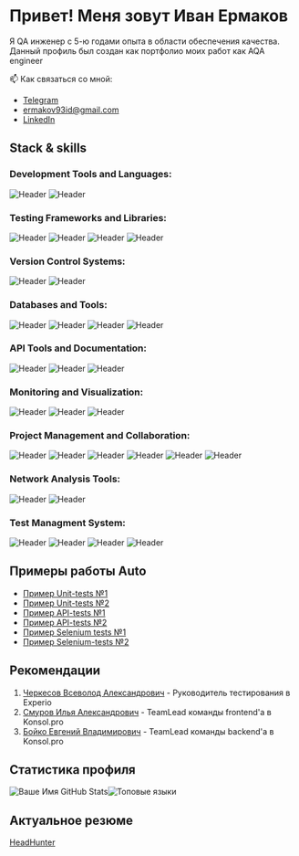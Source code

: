 # Привет! Меня зовут Иван Ермаков

Я QA инженер с 5-ю годами опыта в области обеспечения качества. Данный профиль был создан как портфолио моих работ как AQA engineer

📫 Как связаться со мной:
- [Telegram](https://t.me/ermakov_id)
- [ermakov93id@gmail.com](mailto:ermakov93id@gmail.com)
- [LinkedIn](https://www.linkedin.com/in/ermacsmak/)

## Stack & skills
### Development Tools and Languages:
![Header](https://img.shields.io/badge/Python-090909?style=for-the-badge&logo=Python&logoColor=3776AB)
![Header](https://img.shields.io/badge/PyCharm-090909?style=for-the-badge&logo=pycharm&logoColor=fde910)

[//]: # (https://img.shields.io/badge/AndroidStudio-090909?style=for-the-badge&logo=androidstudio&logoColor=3ad07d)
[//]: # (https://img.shields.io/badge/Java-090909?style=for-the-badge&logo=Java&logoColor=3ad07d)
[//]: # (https://img.shields.io/badge/intellijidea-090909?style=for-the-badge&logo=intellijidea&logoColor=3ad07d)

### Testing Frameworks and Libraries:
![Header](https://img.shields.io/badge/Pytest-090909?style=for-the-badge&logo=Pytest&logoColor=0A9EDC)
![Header](https://img.shields.io/badge/Selenium-090909?style=for-the-badge&logo=Selenium&logoColor=13ad75) 
![Header](https://img.shields.io/badge/Request-090909?style=for-the-badge&logo=threedotjs&logoColor=fde910)
![Header](https://img.shields.io/badge/Allure-090909?style=for-the-badge&logo=Akaunting&logoColor=13ad75)

[//]: # (https://img.shields.io/badge/restassured-090909?style=for-the-badge&logo=restassured&logoColor=EE376D)
[//]: # (https://img.shields.io/badge/Appium-090909?style=for-the-badge&logo=appium&logoColor=EE376D)
[//]: # (https://img.shields.io/badge/Junit5-090909?style=for-the-badge&logo=junit5&logoColor=25A162)
[//]: # (https://img.shields.io/badge/jmeter-090909?style=for-the-badge&logo=apachejmeter&logoColor=D22128)

[//]: # (Build Tools and Containerization)
[//]: # (https://img.shields.io/badge/Maven-090909?style=for-the-badge&logo=ApacheMaven&logoColor=C71A36)
[//]: # (https://img.shields.io/badge/Docker-090909?style=for-the-badge&logo=Docker&logoColor=2496ED)
[//]: # (https://img.shields.io/badge/Gitlab-090909?style=for-the-badge&logo=Gitlab&logoColor=FC6D26)
[//]: # (https://img.shields.io/badge/Kubernetes-090909?style=for-the-badge&logo=kubernetes&logoColor=326CE5)
[//]: # (https://img.shields.io/badge/Teamcity-090909?style=for-the-badge&logo=Teamcity&logoColor=6644F8)
[//]: # (https://img.shields.io/badge/Jenkins-090909?style=for-the-badge&logo=Jenkins&logoColor=F05032)


### Version Control Systems:
![Header](https://img.shields.io/badge/Github-090909?style=for-the-badge&logo=Github&logoColor=ffffff)
![Header](https://img.shields.io/badge/Git-090909?style=for-the-badge&logo=Git&logoColor=F05032)

### Databases and Tools:
![Header](https://img.shields.io/badge/MySQL-090909?style=for-the-badge&logo=mysql&logoColor=4479A1)
![Header](https://img.shields.io/badge/PostgreSQL-090909?style=for-the-badge&logo=postgresql&logoColor=#4169E1)
![Header](https://img.shields.io/badge/MongoDB-090909?style=for-the-badge&logo=mongodb&logoColor=#47A248)
![Header](https://img.shields.io/badge/Graphql-090909?style=for-the-badge&logo=Graphql&logoColor=E10098)

[//]: # (https://img.shields.io/badge/RabbitMQ-090909?style=for-the-badge&logo=RabbitMQ&logoColor=FF6600)
[//]: # (https://img.shields.io/badge/ApacheKafka-090909?style=for-the-badge&logo=apachekafka&logoColor=ffffff)

### API Tools and Documentation:
![Header](https://img.shields.io/badge/Postman-090909?style=for-the-badge&logo=postman&logoColor=FF6C37)
![Header](https://img.shields.io/badge/Swagger-090909?style=for-the-badge&logo=swagger&logoColor=85EA2D)
![Header](https://img.shields.io/badge/SoapUI-090909?style=for-the-badge&logo=semanticuireact&logoColor=fcdc00)


### Monitoring and Visualization:
![Header](https://img.shields.io/badge/Kibana-090909?style=for-the-badge&logo=kibana&logoColor=3D7EBB)
![Header](https://img.shields.io/badge/Grafana-090909?style=for-the-badge&logo=grafanar&logoColor=F46800)
![Header](https://img.shields.io/badge/sentry-090909?style=for-the-badge&logo=sentry&logoColor=fcdc00)

### Project Management and Collaboration:
![Header](https://img.shields.io/badge/Jira-090909?style=for-the-badge&logo=Jira&logoColor=0052CC)
![Header](https://img.shields.io/badge/Confluence-090909?style=for-the-badge&logo=Confluence&logoColor=3B99FC)
![Header](https://img.shields.io/badge/Figma-090909?style=for-the-badge&logo=Figma&logoColor=#F24E1E)
![Header](https://img.shields.io/badge/Notion-090909?style=for-the-badge&logo=Notion&logoColor=#000000)
![Header](https://img.shields.io/badge/Miro-090909?style=for-the-badge&logo=Miro&logoColor=fcdc00)
 ![Header](https://img.shields.io/badge/Youtrack-090909?style=for-the-badge&logo=googletasks&logoColor=f73088)
### Network Analysis Tools:
![Header](https://img.shields.io/badge/CharlesProxy-090909?style=for-the-badge&logo=charles&logoColor=#F3F5F5)
![Header](https://img.shields.io/badge/Fiddler-090909?style=for-the-badge&logo=flat&logoColor=#13ad75)

### Test Managment System:
![Header](https://img.shields.io/badge/Qase-090909?style=for-the-badge&logo=qase&logoColor=4F46DC)
![Header](https://img.shields.io/badge/Testrail-090909?style=for-the-badge&logo=testrail&logoColor=#65C179)
![Header](https://img.shields.io/badge/Zephyr-090909?style=for-the-badge&logo=openzeppelin&logoColor=#15d1fc)
![Header](https://img.shields.io/badge/SoapUI-090909?style=for-the-badge&logo=semanticuireact&logoColor=fcdc00)

<!--
## Примеры работы Manual
- [Название проекта 1](https://github.com/ваш-профиль/проект1): Примеры тест-кейсов
- [Название проекта 2](https://github.com/ваш-профиль/проект2): Примеры чек-листов
- [Название проекта 3](https://github.com/ваш-профиль/проект3): Примеры баг-репортов и задач
- [Название проекта 4](https://github.com/ваш-профиль/проект4): Коллекция для Postman
- [Название проекта 5](https://github.com/ваш-профиль/проект5): Пример работы с Сharlse Proxy
-->

## Примеры работы Auto
 
- [Пример Unit-tests №1](https://github.com/ermaksmak/Sprint_4)
- [Пример Unit-tests №2](https://github.com/ermaksmak/Diplom_1)
- [Пример API-tests №1](https://github.com/ermaksmak/Sprint_7)
- [Пример API-tests №2](https://github.com/ermaksmak/Diplom_1)
- [Пример Selenium tests №1](https://github.com/ermaksmak/Sprint_6)
- [Пример Selenium-tests №2](https://github.com/ermaksmak/Diplom_3)

## Рекомендации
  1. [Черкесов Всеволод Александрович](https://t.me/Cherkesov_va) - Руководитель тестирования в Experio  
  2. [Смуров Илья Александрович](https://t.me/ilyasmurov) - TeamLead команды frontend'a в Konsol.pro
  3. [Бойко Евгений Владимирович](https://t.me/eboyko) - TeamLead команды backend'a в Konsol.pro

## Статистика профиля
![Ваше Имя GitHub Stats](https://github-readme-stats.vercel.app/api?username=ermaksmak&show_icons=true&theme=radical)![Топовые языки](https://github-readme-stats.vercel.app/api/top-langs/?username=ermaksmak&layout=compact&theme=radical)



## Актуальное резюме 
[HeadHunter](https://saratov.hh.ru/resume/e918f3f4ff0ea884610039ed1f6943594c7937)
